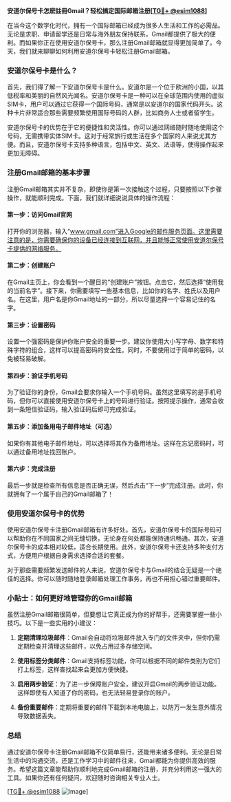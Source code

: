 **安道尔保号卡怎麽註冊Gmail？轻松搞定国际邮箱注册[[TG💪+ @esim1088](https://t.me/s/esim1088)]**

在当今这个数字化时代，拥有一个国际邮箱已经成为很多人生活和工作的必需品。无论是求职、申请留学还是日常与海外朋友保持联系，Gmail都提供了极大的便利。而如果你正在使用安道尔保号卡，那么注册Gmail邮箱就显得更加简单了。今天，我们就来聊聊如何利用安道尔保号卡轻松注册Gmail邮箱。

### 安道尔保号卡是什么？

首先，我们得了解一下安道尔保号卡是什么。安道尔是一个位于欧洲的小国，以其低税率和美丽的自然风光闻名。安道尔保号卡是一种可以在全球范围内使用的虚拟SIM卡，用户可以通过它获得一个国际号码，通常是以安道尔的国家代码开头。这种卡片非常适合那些需要频繁使用国际号码的人群，比如商务人士或者留学生。

安道尔保号卡的优势在于它的便捷性和灵活性。你可以通过网络随时随地使用这个号码，无需携带实体SIM卡。这对于经常旅行或生活在多个国家的人来说尤其方便。而且，安道尔保号卡支持多种语言，包括中文、英文、法语等，使得操作起来更加无障碍。

### 注册Gmail邮箱的基本步骤

注册Gmail邮箱其实并不复杂，即使你是第一次接触这个过程，只要按照以下步骤操作，就能顺利完成。下面，我们就详细说说具体的操作流程：

#### 第一步：访问Gmail官网

打开你的浏览器，输入“www.gmail.com”进入Google的邮件服务页面。这里需要注意的是，你需要确保你的设备已经连接到互联网，并且能够正常使用安道尔保号卡提供的网络服务。

#### 第二步：创建账户

在Gmail主页上，你会看到一个醒目的“创建账户”按钮。点击它，然后选择“使用我的当前名字”。接下来，你需要填写一些基本信息，比如你的名字、姓氏以及用户名。在这里，用户名是你Gmail地址的一部分，所以尽量选择一个容易记住的名字。

#### 第三步：设置密码

设置一个强密码是保护你账户安全的重要一步。建议你使用大小写字母、数字和特殊字符的组合，这样可以提高密码的安全性。同时，不要使用过于简单的密码，以免被轻易破解。

#### 第四步：验证手机号码

为了验证你的身份，Gmail会要求你输入一个手机号码。虽然这里填写的是手机号码，但你可以直接使用安道尔保号卡上的号码进行验证。按照提示操作，通常会收到一条短信验证码，输入验证码后即可完成验证。

#### 第五步：添加备用电子邮件地址（可选）

如果你有其他电子邮件地址，可以选择将其作为备用地址。这样在忘记密码时，可以通过备用地址找回账户。

#### 第六步：完成注册

最后一步就是检查所有信息是否正确无误，然后点击“下一步”完成注册。此时，你就拥有了一个属于自己的Gmail邮箱了！

### 使用安道尔保号卡的优势

使用安道尔保号卡注册Gmail邮箱有许多好处。首先，安道尔保号卡的国际号码可以帮助你在不同国家之间无缝切换，无论身在何处都能保持通讯畅通。其次，安道尔保号卡的成本相对较低，适合长期使用。此外，安道尔保号卡还支持多种支付方式，方便用户根据自身需求选择合适的套餐。

对于那些需要频繁发送邮件的人来说，安道尔保号卡与Gmail的结合无疑是一个绝佳的选择。你可以随时随地登录邮箱处理工作事务，再也不用担心错过重要邮件。

### 小贴士：如何更好地管理你的Gmail邮箱

虽然注册Gmail邮箱很简单，但要想让它真正成为你的好帮手，还需要掌握一些小技巧。以下是一些实用的小建议：

1. **定期清理垃圾邮件**：Gmail会自动将垃圾邮件放入专门的文件夹中，但你仍需定期检查并清理这些邮件，以免占用过多存储空间。
   
2. **使用标签分类邮件**：Gmail支持标签功能，你可以根据不同的邮件类别为它们打上标签，这样查找起来会更加方便快捷。

3. **启用两步验证**：为了进一步保障账户安全，建议开启Gmail的两步验证功能。这样即使有人知道了你的密码，也无法轻易登录你的账户。

4. **备份重要邮件**：定期将重要的邮件下载到本地电脑上，以防万一发生意外情况导致数据丢失。

### 总结

通过安道尔保号卡注册Gmail邮箱不仅简单易行，还能带来诸多便利。无论是日常生活中的沟通交流，还是工作学习中的邮件往来，Gmail都能为你提供高效的服务。希望这篇文章能帮助你顺利地完成Gmail邮箱的注册，并充分利用这一强大的工具。如果你还有任何疑问，欢迎随时咨询相关专业人士。

[[TG💪+ @esim1088](https://t.me/s/esim1088) ![Image](https://i.postimg.cc/4NQfJmqS/Snipaste-2025-05-13-00-14-12.png)]